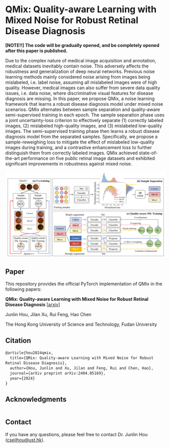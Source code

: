 # QMix: Quality-aware Learning with Mixed Noise for Robust Retinal Disease Diagnosis



**[NOTE!!] The code will be gradually opened, and be completely opened after this paper is published.**

Due to the complex nature of medical image acquisition and annotation, medical datasets inevitably contain noise. This adversely affects the robustness and generalization of deep neural networks. Previous noise learning methods mainly considered noise arising from images being mislabeled, i.e. label noise, assuming all mislabeled images were of high quality. However, medical images can also suffer from severe data quality issues, i.e. data noise, where discriminative visual features for disease diagnosis are missing. In this paper, we propose QMix, a noise learning framework that learns a robust disease diagnosis model under mixed noise scenarios.
QMix alternates between sample separation and quality-aware semi-supervised training in each epoch. The sample separation phase uses a joint uncertainty-loss criterion to effectively separate (1) correctly labeled images, (2) mislabeled high-quality images, and (3) mislabeled low-quality images. The semi-supervised training phase then learns a robust disease diagnosis model from the separated samples. Specifically, we propose a sample-reweighing loss to mitigate the effect of mislabeled low-quality images during training, and a contrastive enhancement loss to further distinguish them from correctly labeled images. QMix achieved state-of-the-art performance on five public retinal image datasets and exhibited significant improvements in robustness against mixed noise. 

![](https://github.com/houjunlin/QMix/blob/main/src/framework.png)


## Paper
This repository provides the official PyTorch implementation of QMix in the following papers:

**QMix: Quality-aware Learning with Mixed Noise for Robust Retinal Disease Diagnosis** [[arxiv](https://arxiv.org/pdf/2404.05169)]

Junlin Hou, Jilan Xu, Rui Feng, Hao Chen

The Hong Kong University of Science and Technology, Fudan University

## Citation
```
@article{hou2024qmix,
  title={QMix: Quality-aware Learning with Mixed Noise for Robust Retinal Disease Diagnosis},
  author={Hou, Junlin and Xu, Jilan and Feng, Rui and Chen, Hao},
  journal={arXiv preprint arXiv:2404.05169},
  year={2024}
}
```

## Acknowledgments

```

```

## Contact

If you have any questions, please feel free to contact Dr. Junlin Hou (csejlhou@ust.hk).
